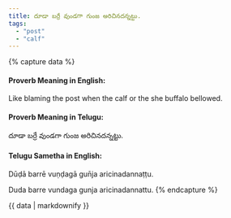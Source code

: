 ```yaml
---
title: దూడా బర్రే వుండగా గుంజ అరిచినదన్నట్టు.
tags:
  - "post"
  - "calf"
---
```


{% capture data %}
#### Proverb Meaning in English:
Like blaming the post when the calf or the she buffalo bellowed.

#### Proverb Meaning in Telugu:
దూడా బర్రే వుండగా గుంజ అరిచినదన్నట్టు.

#### Telugu Sametha in English:
Dūḍā barrē vuṇḍagā gun̄ja aricinadannaṭṭu.

Duda barre vundaga gunja aricinadannattu.
{% endcapture %}

{{ data | markdownify }}

